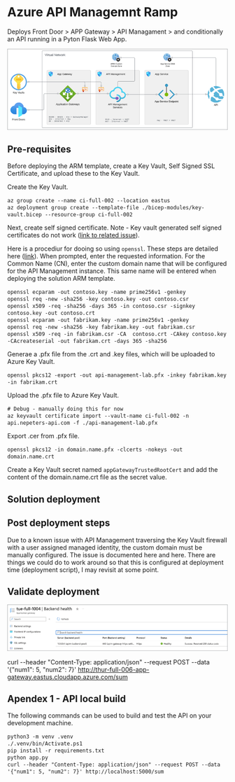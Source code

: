 # Azure API Managemnt Ramp

Deploys Front Door > APP Gateway > API Managament > and conditionally an API running in a Pyton Flask Web App.

![](/images/arch-diagram.png)

## Pre-requisites

Before deploying the ARM template, create a Key Vault, Self Signed SSL Certificate, and upload these to the Key Vault.

Create the Key Vault.

```
az group create --name ci-full-002 --location eastus
az deployment group create --template-file ./bicep-modules/key-vault.bicep --resource-group ci-full-002
```

Next, create self signed certificate. Note - Key vault generated self signed certificates do not work ([link to related issue](https://learn.microsoft.com/en-us/azure/application-gateway/application-gateway-backend-health-troubleshooting#the-intermediate-certificate-was-not-found)). 

Here is a procediur for dooing so using `openssl`. These steps are detailed here ([link](https://learn.microsoft.com/en-us/azure/application-gateway/self-signed-certificates)). When prompted, enter the requested information. For the Common Name (CN), enter the custom domain name that will be configured for the API Management instance. This same name will be entered when deploying the solution ARM template.

```
openssl ecparam -out contoso.key -name prime256v1 -genkey
openssl req -new -sha256 -key contoso.key -out contoso.csr
openssl x509 -req -sha256 -days 365 -in contoso.csr -signkey contoso.key -out contoso.crt
openssl ecparam -out fabrikam.key -name prime256v1 -genkey
openssl req -new -sha256 -key fabrikam.key -out fabrikam.csr
openssl x509 -req -in fabrikam.csr -CA  contoso.crt -CAkey contoso.key -CAcreateserial -out fabrikam.crt -days 365 -sha256
```

Generae a .pfx file from the .crt and .key files, which will be uploaded to Azure Key Vault.

```
openssl pkcs12 -export -out api-management-lab.pfx -inkey fabrikam.key -in fabrikam.crt
```

Upload the .pfx file to Azure Key Vault.

```
# Debug - manually doing this for now
az keyvault certificate import --vault-name ci-full-002 -n api.nepeters-api.com -f ./api-management-lab.pfx
```

Export .cer from .pfx file.

```
openssl pkcs12 -in domain.name.pfx -clcerts -nokeys -out domain.name.crt
```

Create a Key Vault secret named `appGatewayTrustedRootCert` and add the content of the domain.name.crt file as the secret value.

## Solution deployment

## Post deployment steps

Due to a known issue with API Management traversing the Key Vault firewall with a user assigned managed identity, the custom domain must be manually configured. The issue is documented here and here. There are things we could do to work around so that this is configured at deployment time (deployment script), I may revisit at some point.

## Validate deployment

![](/images/backend-health.png)

curl --header "Content-Type: application/json" --request POST --data '{"num1": 5, "num2": 7}' http://thur-full-006-app-gateway.eastus.cloudapp.azure.com/sum

## Apendex 1 - API local build

The following commands can be used to build and test the API on your development machine.

```
python3 -m venv .venv
./.venv/bin/Activate.ps1
pip install -r requirements.txt
python app.py
curl --header "Content-Type: application/json" --request POST --data '{"num1": 5, "num2": 7}' http://localhost:5000/sum
```